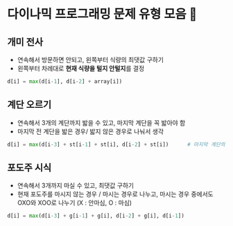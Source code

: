 # 다이나믹 프로그래밍 문제 유형 모음 📝

## 개미 전사
- 연속해서 방문하면 안되고, 왼쪽부터 식량의 최댓값 구하기
- 왼쪽부터 차례대로 **현재 식량을 털지 안털지**를 결정 
```python
d[i] = max(d[i-1], d[i-2] + array[i])
```

## 계단 오르기 
- 연속해서 3개의 계단까지 밟을 수 있고, 마지막 계단을 꼭 밟아야 함 
- 마지막 전 계단을 밟은 경우/ 밟지 않은 경우로 나눠서 생각
 
```python
d[i] = max(d[i-3] + st[i-1] + st[i], d[i-2] + st[i])      # 마지막 계단의 전 계단을 밟은경우 / 밟지 않은 경우
```

## 포도주 시식 
- 연속해서 3개까지 마실 수 있고, 최댓값 구하기
- 현재 포도주를 마시지 않는 경우 / 마시는 경우로 나누고, 마시는 경우 중에서도 OXO와 XOO로 나누기 (X : 안마심, O : 마심) 
```python
d[i] = max(d[i-3] + g[i-1] + g[i], d[i-2] + g[i], d[i-1])
```

